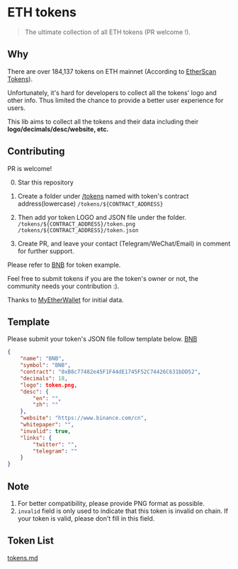 # ETH tokens
> The ultimate collection of all ETH tokens (PR welcome !).

## Why

There are over 184,137 tokens on ETH mainnet (According to [EtherScan Tokens](https://etherscan.io/tokens)).

Unfortunately, it's hard for developers to collect all the tokens' logo and other info. Thus limited the chance to provide a better user experience for users.

This lib aims to collect all the tokens and their data including their **logo/decimals/desc/website, etc.**

## Contributing
PR is welcome!

0. Star this repository

1. Create a folder under [/tokens](/tokens) named with token's contract address(lowercase) `/tokens/${CONTRACT_ADDRESS}`

2. Then add yor token LOGO and JSON file under the folder. `/tokens/${CONTRACT_ADDRESS}/token.png` `/tokens/${CONTRACT_ADDRESS}/token.json`

3. Create PR, and leave your contact (Telegram/WeChat/Email) in comment for further support.

Please refer to [BNB](https://github.com/eager7/eth_tokens/tree/master/tokens/0xB8c77482e45F1F44dE1745F52C74426C631bDD52) for token example.

Feel free to submit tokens if you are the token's owner or not, the community needs your contribution :).

Thanks to [MyEtherWallet](https://github.com/MyEtherWallet/ethereum-lists) for initial data.

## Template
Please submit your token's JSON file follow template below. [BNB](tokens/0xb8c77482e45f1f44de1745f52c74426c631bdd52)

```json
{
    "name": "BNB",
    "symbol": "BNB",
    "contract": "0xB8c77482e45F1F44dE1745F52C74426C631bDD52",
    "decimals": 18,
    "logo": token.png,
    "desc": {
        "en": "",
        "zh": ""
    },
    "website": "https://www.binance.com/cn",
    "whitepaper": "",
    "invalid": true,
    "links": {
        "twitter": "",
        "telegram": ""
    }
}
```

## Note
1. For better compatibility, please provide PNG format as possible.
2. `invalid` field is only used to indicate that this token is invalid on chain. If your token is valid, please don't fill in this field.

## Token List
 [tokens.md](./tokens.md)
